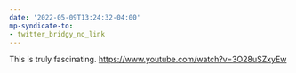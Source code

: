 ```yaml
---
date: '2022-05-09T13:24:32-04:00'
mp-syndicate-to:
- twitter_bridgy_no_link
---
```


This is truly fascinating.
https://www.youtube.com/watch?v=3O28uSZxyEw